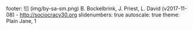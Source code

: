 footer: ![] (img/by-sa-sm.png) B. Bockelbrink, J. Priest, L. David (v2017-11-08) - <http://sociocracy30.org>
slidenumbers: true
autoscale: true
theme: Plain Jane, 1

<!-- INSERT-CONTENT -->
